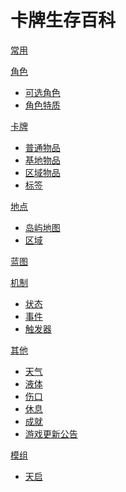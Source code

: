 <!-- [gimmick:theme](flatly) -->

# 卡牌生存百科

[常用](common.md)

[角色]()

-   [可选角色](character_preset.md)
-   [角色特质](pk.md)

[卡牌]()

-   [普通物品](object.md)
-   [基地物品](unportable.md)
-   [区域物品](building.md)
-   [标签](tag.md)

[地点]()

-   [岛屿地图](map.md)
-   [区域](area.md)

[蓝图](blueprint.md)

[机制]()

-   [状态](stat.md)
-   [事件](event.md)
-   [触发器](trigger_list.md)

[其他]()

-   [天气](weather.md)
-   [液体](liquid.md)
-   [伤口](wound.md)
-   [休息](time_skip.md)
-   [成就](ach.md)
-   [游戏更新公告](news_update.md)

[模组]()

-   [天启](mod_tq.md)

<link rel="stylesheet" href="https://code.jquery.com/ui/1.13.1/themes/smoothness/jquery-ui.css" />
<link rel="stylesheet" href="./bootstrap.min.css" />
<script src="https://code.jquery.com/ui/1.13.1/jquery-ui.js"></script>
<script src="https://cdn.jsdelivr.net/npm/jquery/dist/jquery.min.js"></script>
<script src="https://unpkg.com/bootstrap-table@1.21.2/dist/bootstrap-table.min.js"></script>

<!-- Google tag (gtag.js) -->
<script async src="https://www.googletagmanager.com/gtag/js?id=G-RE3Z6GM8B9"></script>
<script>
  if (window.location.href.indexOf("localhost")<0){
    window.dataLayer = window.dataLayer || [];
    function gtag(){dataLayer.push(arguments);}
    gtag('js', new Date());
    gtag('config', 'G-RE3Z6GM8B9',{'page_path': location.pathname + location.hash });
  }
</script>
